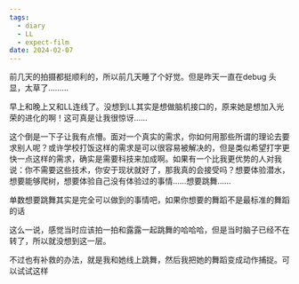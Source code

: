 ```yaml
---
tags:
  - diary
  - LL
  - expect-film
date: 2024-02-07
---
```

 
前几天的拍摄都挺顺利的，所以前几天睡了个好觉。但是昨天一直在debug 头显，太草了………

早上和晚上又和LL连线了。没想到LL其实是想做脑机接口的，原来她是想加入光荣的进化的啊！这可真是让我很惊讶…… 

这个倒是一下子让我有点懵。面对一个真实的需求，你如何用那些所谓的理论去要求别人呢？或许学校打饭这样的需求是可以很容易被解决的，但是类似希望打字更快一点这样的需求，确实是需要科技来加成啊。如果有一个比我更优势的人对我说：你不需要这些技术，你安于现状就好了，那我真的会接受吗？想要体验潜水，想要能够爬树，想要体验自己没有体验过的事情……想要跳舞……

单数想要跳舞其实是完全可以做到的事情吧，如果你想要的舞蹈不是最标准的舞蹈的话

这么一说，感觉当时应该拍一拍和露露一起跳舞的哈哈哈，但是当时脑子已经不在转了，所以就没想到这一层。

不过也有补救的办法，就是我和她线上跳舞，然后我把她的舞蹈变成动作捕捉。可以试试这样